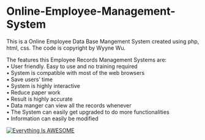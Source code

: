 # Online-Employee-Management-System
This is a Online Employee Data Base Mangement System created using php, html, css. 
The code is copyright by Wyyne Wu. 

The features this Employee Records Management Systems are:                            
•	User friendly. Easy to use and no training required                   
•	System is compatible with most of the web browsers                    
•	Save users’ time                            
•	System is highly interactive                
•	Reduce paper work                                 
•	Result is highly accurate                                 
•	Data manger can view all the records whenever                               
•	The System can easily get upgraded to do more functionalities                   
•	Information can easily be modified                                        




[![Everything Is AWESOME](https://imgur.com/gzBufa3.png)](https://wu154.myweb.cs.uwindsor.ca/phase3_4150/ "Everything Is AWESOME")
